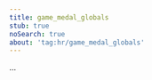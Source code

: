 ```yaml
---
title: game_medal_globals
stub: true
noSearch: true
about: 'tag:hr/game_medal_globals'
---
```

  ...
